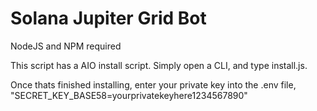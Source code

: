 # Solana Jupiter Grid Bot

NodeJS and NPM required

This script has a AIO install script. Simply open a CLI, and type install.js.

Once thats finished installing, enter your private key into the .env file, "SECRET_KEY_BASE58=yourprivatekeyhere1234567890"